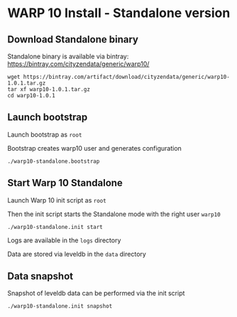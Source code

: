 # WARP 10 Install - Standalone version

## Download Standalone binary

Standalone binary is available via bintray: https://bintray.com/cityzendata/generic/warp10/

~~~
wget https://bintray.com/artifact/download/cityzendata/generic/warp10-1.0.1.tar.gz
tar xf warp10-1.0.1.tar.gz
cd warp10-1.0.1
~~~

## Launch bootstrap

Launch bootstrap as `root`

Bootstrap creates warp10 user and generates configuration

~~~
./warp10-standalone.bootstrap
~~~

## Start Warp 10 Standalone

Launch Warp 10 init script as `root`

Then the init script starts the Standalone mode with the right user `warp10`

~~~
./warp10-standalone.init start
~~~

Logs are available in the `logs` directory

Data are stored via leveldb in the `data` directory

## Data snapshot

Snapshot of leveldb data can be performed via the init script

~~~
./warp10-standalone.init snapshot
~~~